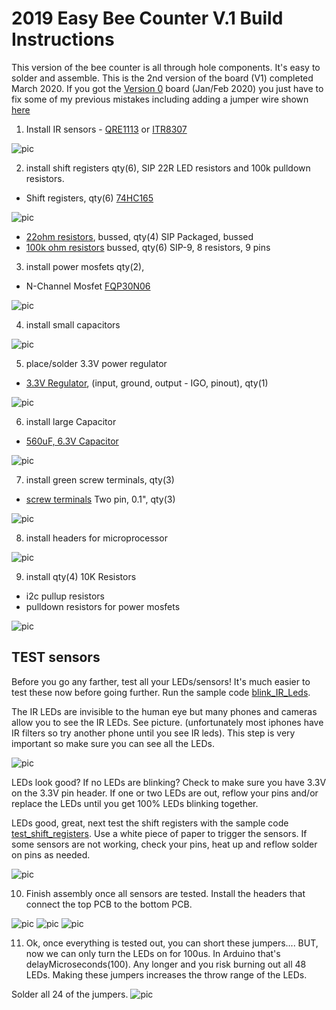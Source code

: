 # 2019 Easy Bee Counter V.1 Build Instructions

This version of the bee counter is all through hole components. It's easy to solder and assemble. This is the 2nd version of the board (V1) completed March 2020. If you got the [Version 0](https://github.com/hydronics2/2019-easy-bee-counter/tree/b06d461f1881f2709d81f82d817dc76170a77fa7) board (Jan/Feb 2020) you just have to fix some of my previous mistakes including adding a jumper wire shown [here](https://github.com/hydronics2/2019-easy-bee-counter/blob/master/instructions/archive)

1) Install IR sensors - [QRE1113](https://www.mouser.com/ProductDetail/512-QRE1113f) or [ITR8307](https://lcsc.com/product-detail/Photo-Interrupter_Everlight-Elec-ITR8307_C63451.html)

![pic](https://github.com/hydronics2/2019-easy-bee-counter/blob/master/instructions/pics/ir_sensors.PNG)

2) install shift registers qty(6), SIP 22R LED resistors and 100k pulldown resistors.
- Shift registers, qty(6) [74HC165](https://www.mouser.com/ProductDetail/595-CD74HC165E)

![pic](https://github.com/hydronics2/2019-easy-bee-counter/blob/master/instructions/pics/registers.PNG)
- [22ohm resistors](https://www.mouser.com/ProductDetail/Xicon/266-22-RC?qs=sGAEpiMZZMvrmc6UYKmaNXFefT4dxyTCwtpTxTI0yoo%3D), bussed, qty(4)
SIP Packaged, bussed
- [100k ohm resistors](https://www.mouser.com/ProductDetail/IRC-TT-Electronics/L091S104LF?qs=sGAEpiMZZMvrmc6UYKmaNdnTrsZX%2FuSiyGduauH5Qpc%3D) bussed, qty(6)
SIP-9, 8 resistors, 9 pins

3) install power mosfets qty(2),
- N-Channel Mosfet [FQP30N06](https://www.mouser.com/ProductDetail/512-FQP30N06L)

![pic](https://github.com/hydronics2/2019-easy-bee-counter/blob/master/instructions/pics/PowerMosfets.PNG)

4) install small capacitors

![pic](https://github.com/hydronics2/2019-easy-bee-counter/blob/master/instructions/pics/small_capacitors.PNG)

5) place/solder 3.3V power regulator

- [3.3V Regulator](https://www.mouser.com/ProductDetail/Microchip-Technology/MCP1826S-3302E-AB?qs=sGAEpiMZZMsGz1a6aV8DcJ7KfjtCj7Xd5CqQpyOghgk%3D), (input, ground, output - IGO, pinout), qty(1)

![pic](https://github.com/hydronics2/2019-easy-bee-counter/blob/master/instructions/pics/3vRegulator.PNG)

6) install large Capacitor

- [560uF, 6.3V Capacitor](https://www.mouser.com/ProductDetail/661-APSC6R3L561MH08S)

![pic](https://github.com/hydronics2/2019-easy-bee-counter/blob/master/instructions/pics/capacitor.PNG)

7) install green screw terminals, qty(3)

- [screw terminals](https://www.mouser.com/ProductDetail/490-TB006-508-02BE) Two pin, 0.1", qty(3)

![pic](https://github.com/hydronics2/2019-easy-bee-counter/blob/master/instructions/pics/headers.PNG)

8) install headers for microprocessor

![pic](https://github.com/hydronics2/2019-easy-bee-counter/blob/master/instructions/pics/uHeaders.PNG)

9) install qty(4) 10K Resistors
- i2c pullup resistors
- pulldown resistors for power mosfets

![pic](https://github.com/hydronics2/2019-easy-bee-counter/blob/master/instructions/pics/10kPullup.PNG)

## TEST sensors
Before you go any farther, test all your LEDs/sensors! It's much easier to test these now before going further.
Run the sample code [blink_IR_Leds](https://github.com/hydronics2/2019-easy-bee-counter/blob/master/arduino/Blink_IR_Leds/Blink_IR_Leds.ino).

The IR LEDs are invisible to the human eye but many phones and cameras allow you to see the IR LEDs. See picture. (unfortunately most iphones have IR filters so try another phone until you see IR leds). This step is very important so make sure you can see all the LEDs.

![pic](https://github.com/hydronics2/2019-easy-bee-counter/blob/master/instructions/pics/ir_sensors_on.PNG)

LEDs look good? If no LEDs are blinking? Check to make sure you have 3.3V on the 3.3V pin header. If one or two LEDs are out, reflow your pins and/or replace the LEDs until you get 100% LEDs blinking together.

LEDs good, great, next test the shift registers with the sample code [test_shift_registers](https://github.com/hydronics2/2019-easy-bee-counter/blob/master/arduino/test_shift_registers/test_shift_registers.ino). Use a white piece of paper to trigger the sensors. If some sensors are not working, check your pins, heat up and reflow solder on pins as needed.

![pic](https://github.com/hydronics2/2019-easy-bee-counter/blob/master/instructions/pics/serial_output.PNG)

10) Finish assembly once all sensors are tested. Install the headers that connect the top PCB to the bottom PCB.

![pic](https://github.com/hydronics2/2019-easy-bee-counter/blob/master/instructions/pics/headers_bottom.PNG)
![pic](https://github.com/hydronics2/2019-easy-bee-counter/blob/master/instructions/pics/finished.jpg)
![pic](https://github.com/hydronics2/2019-easy-bee-counter/blob/master/instructions/pics/finished2.jpg)

11) Ok, once everything is tested out, you can short these jumpers.... BUT, now we can only turn the LEDs on for 100us. In Arduino that's delayMicroseconds(100).  Any longer and you risk burning out all 48 LEDs.  Making these jumpers increases the throw range of the LEDs.

Solder all 24 of the jumpers.
![pic](https://github.com/hydronics2/2019-easy-bee-counter/blob/master/instructions/pics/jumpers.PNG)
